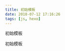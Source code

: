 ```yaml
---
title: 初始模板
date: 2018-07-12 17:16:26
tags: [js, hexo]
---
```


<meta name="referrer" content="no-referrer"/>

初始模板

初始模板

